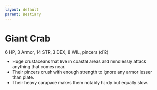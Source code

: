 ```yaml
---
layout: default
parent: Bestiary
---
```


# Giant Crab

6 HP, 3 Armor, 14 STR, 3 DEX, 8 WIL, pincers (d12)

- Huge crustaceans that live in coastal areas and mindlessly attack anything that comes near.
- Their pincers crush with enough strength to ignore any armor lesser than plate. 
- Their heavy carapace makes them notably hardy but equally slow.
